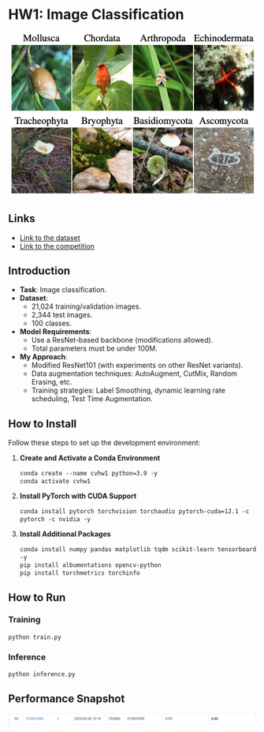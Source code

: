 
# HW1: Image Classification
![Snapshot](assets/img.png)
## Links
- [Link to the dataset](https://drive.google.com/file/d/1fx4Z6xl5b6r4UFkBrn5l0oPEIagZxQ5u/view?pli=1)
- [Link to the competition](https://www.codabench.org/competitions/5901/?secret_key=b07a4812-f484-47c1-bd5e-304daba21d07)
  
## Introduction
- **Task**: Image classification.
- **Dataset**:
  - 21,024 training/validation images.
  - 2,344 test images.
  - 100 classes.
- **Model Requirements**:
  - Use a ResNet-based backbone (modifications allowed).
  - Total parameters must be under 100M.
- **My Approach**:
  - Modified ResNet101 (with experiments on other ResNet variants).
  - Data augmentation techniques: AutoAugment, CutMix, Random Erasing, etc.
  - Training strategies: Label Smoothing, dynamic learning rate scheduling, Test Time Augmentation.

## How to Install
Follow these steps to set up the development environment:

1. **Create and Activate a Conda Environment**
   ```
   conda create --name cvhw1 python=3.9 -y
   conda activate cvhw1
   ```
2. **Install PyTorch with CUDA Support**
    ```
   conda install pytorch torchvision torchaudio pytorch-cuda=12.1 -c pytorch -c nvidia -y
    ```
3. **Install Additional Packages**
    ```
   conda install numpy pandas matplotlib tqdm scikit-learn tensorboard -y
   pip install albumentations opencv-python
   pip install torchmetrics torchinfo
    ```

## How to Run
### Training
```
python train.py
```
### Inference
```
python inference.py
```
## Performance Snapshot
![Snapshot](assets/snap.png)
